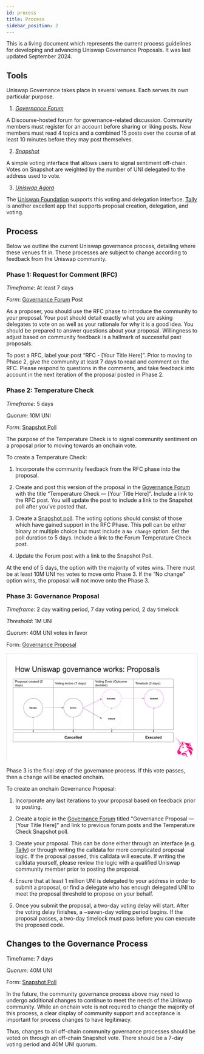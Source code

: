 ```yaml
---
id: process
title: Process
sidebar_position: 2
---
```


This is a living document which represents the current process guidelines for developing and advancing Uniswap Governance Proposals. It was last updated September 2024.

## Tools

Uniswap Governance takes place in several venues. Each serves its own particular purpose.

1.  [_Governance Forum_](https://gov.uniswap.org/)

A Discourse-hosted forum for governance-related discussion. Community members must register for an account before sharing or liking posts. New members must read 4 topics and a combined 15 posts over the course of at least 10 minutes before they may  post themselves.

2. [_Snapshot_](https://snapshot.box/#/s:uniswapgovernance.eth)

A simple voting interface that allows users to signal sentiment off-chain. Votes on Snapshot are weighted by the number of UNI delegated to the address used to vote.

3. [_Uniswap Agora_](https://vote.uniswapfoundation.org)

The [Uniswap Foundation](https://www.uniswapfoundation.org) supports this voting and delegation interface. [Tally](https://www.tally.xyz/gov/uniswap) is another excellent app that supports proposal creation, delegation, and voting.


## Process

Below we outline the current Uniswap governance process, detailing where these venues fit in. These processes are subject to change according to feedback from the Uniswap community.

### Phase 1: Request for Comment (RFC)

_Timeframe_: At least 7 days

_Form_: [Governance Forum](https://gov.uniswap.org/) Post

As a proposer, you should use the RFC phase to introduce the community to your proposal. Your post should detail exactly what you are asking delegates to vote on as well as your rationale for why it is a good idea. You should be prepared to answer questions about your proposal. Willingness to adjust based on community feedback is a hallmark of successful past proposals.

To post a RFC, label your post “RFC - [Your Title Here]”. Prior to moving to Phase 2, give the community at least 7 days to read and comment on the RFC. Please respond to questions in the comments, and take feedback into account in the next iteration of the proposal posted in Phase 2.

### Phase 2: Temperature Check

_Timeframe_: 5 days

_Quorum_: 10M UNI

_Form_: [Snapshot Poll](https://snapshot.box/#/s:uniswapgovernance.eth)

The purpose of the Temperature Check is to signal community sentiment on a proposal prior to moving towards an onchain vote.

To create a Temperature Check:

1. Incorporate the community feedback from the RFC phase into the proposal.

2. Create and post this version of the proposal in the [Governance Forum](https://gov.uniswap.org/) with the title “Temperature Check — [Your Title Here]”. Include a link to the RFC post. You will update the post to include a link to the Snapshot poll after you’ve posted that.

3. Create a [Snapshot poll](https://snapshot.box/#/s:uniswapgovernance.eth). The voting options should consist of those which have gained support in the RFC Phase. This poll can be either binary or multiple choice but must include a `No change` option. Set the poll duration to 5 days. Include a link to the Forum Temperature Check post.

4. Update the Forum post with a link to the Snapshot Poll.

At the end of 5 days, the option with the majority of votes wins. There must be at least 10M UNI `Yes` votes to move onto Phase 3. If the “No change” option wins, the proposal will not move onto the Phase 3.

### Phase 3: Governance Proposal

_Timeframe_: 2 day waiting period, 7 day voting period, 2 day timelock

 _Threshold_: 1M UNI

_Quorum_: 40M UNI votes in favor

Form: [Governance Proposal](https://vote.uniswapfoundation.org/)

![](./images/Proposal_Flow.png)

Phase 3 is the final step of the governance process. If this vote passes, then a change will be enacted onchain.

To create an onchain Governance Proposal:

1. Incorporate any last iterations to your proposal based on feedback prior to posting.

2. Create a topic in the [Governance Forum](https://gov.uniswap.org/) titled "Governance Proposal — [Your Title Here]" and link to previous forum posts and the Temperature Check Snapshot poll.

3. Create your proposal. This can be done either through an interface (e.g. [Tally](https://tally.xyz/gov/uniswap)) or through writing the calldata for more complicated proposal logic. If the proposal passed, this calldata will execute. If writing the calldata yourself, please review the logic with a qualified Uniswap community member prior to posting the proposal.

4. Ensure that at least 1 million UNI is delegated to your address in order to submit a proposal, or find a delegate who has enough delegated UNI to meet the proposal threshold to propose on your behalf.

5. Once you submit the proposal, a two-day voting delay will start. After the voting delay finishes, a ~seven-day voting period begins. If the proposal passes, a two-day timelock must pass before you can execute the proposed code.

## Changes to the Governance Process

Timeframe: 7 days

_Quorum_: 40M UNI

Form: [Snapshot Poll](https://snapshot.box/#/s:uniswapgovernance.eth)

In the future, the community governance process above may need to undergo additional changes to continue to meet the needs of the Uniswap community. While an onchain vote is not required to change the majority of this process, a clear display of community support and acceptance is important for process changes to have legitimacy.

Thus, changes to all off-chain community governance processes should be voted on through an off-chain Snapshot vote. There should be a 7-day voting period and 40M UNI quorum.
